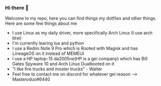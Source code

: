 ### Hi there 👋

Welcome to my repo, here you can find things my dotfiles and other things. Here are some few things about me

- I use Linux as my daily driver, more specifically Arch Linux (I use arch btw)
- I'm currently learing lua and python
- I use a Redmi Note 9 Pro which is Rooted with Magisk and has LineageOS on it instead of MEMEUI
- I use a HP laptop-15 da2005ne(HP is a gei company) which has Bill Gates Spyware 10 and Arch Linux Dualbooted on it
- "I like fire trucks and moster trucks" - Walter
- Feel free to contact me on discord for whatever gei reason --> Masteroduo#6440
